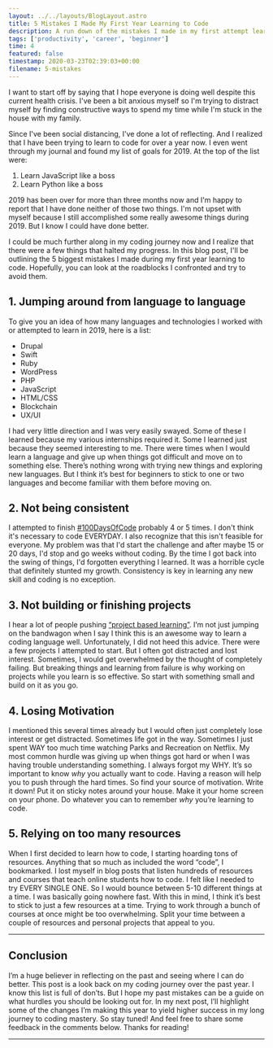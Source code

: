 ```yaml
---
layout: ../../layouts/BlogLayout.astro
title: 5 Mistakes I Made My First Year Learning to Code
description: A run down of the mistakes I made in my first attempt learning to code.
tags: ['productivity', 'career', 'beginner']
time: 4
featured: false
timestamp: 2020-03-23T02:39:03+00:00
filename: 5-mistakes
---
```


I want to start off by saying that I hope everyone is doing well despite this current health crisis. I've been a bit anxious myself  so I'm trying to  distract myself by finding constructive ways to spend my time while I'm stuck in the house with my family.

Since I've been social distancing, I've done a lot of reflecting. And I realized that I have been trying to learn to code for over a year now. I even went through my journal and found my list of goals for 2019. At the top of the list were:

1. Learn JavaScript like a boss
2. Learn Python like a boss

2019 has been over for more than three months now and I'm happy to report that I have done neither of those two things. I'm not upset with myself because I still accomplished some really awesome things during 2019. But I know I could have done better. 

I could be much further along in my coding journey now and I realize that there were a few things that halted my progress. In this blog post, I'll be outlining the 5 biggest mistakes I made during my first year learning to code. Hopefully, you can look at the roadblocks I confronted and try to avoid them. 

## **1. Jumping around from language to language**
To give you an idea of how many languages and technologies I worked with or attempted to learn in 2019, here is a list:
- Drupal
- Swift
- Ruby
- WordPress
- PHP
- JavaScript 
- HTML/CSS
- Blockchain 
- UX/UI

I had very little direction and I was very easily swayed. Some of these I learned because my various internships required it. Some I learned just because they seemed interesting to me. There were times when I would learn a language and give up when things got difficult and move on to something else. There’s nothing wrong with trying new things and exploring new languages. But I think it’s best for beginners to stick to one or two languages and become familiar with them before moving on. 

## **2. Not being consistent**
I attempted to finish [#100DaysOfCode]( https://www.100daysofcode.com/) probably 4 or 5 times. I don't think it's necessary to code EVERYDAY. I also recognize that this isn't feasible for everyone. My problem was that I'd start the challenge and after maybe 15 or 20 days, I'd stop and go weeks without coding. By the time I got back into the swing of things, I'd forgotten everything I learned. It was a horrible cycle that definitely stunted my growth. Consistency is key in learning any new skill and coding is no exception.

## **3. Not building or finishing projects**
I hear a lot of people pushing [“project based learning”](https://www.definedstem.com/blog/what-is-project-based-learning/). I’m not just jumping on the bandwagon when I say I think this is an awesome way to learn a coding language well.  Unfortunately, I did not heed this advice. There were a few projects I attempted to start. But I often got distracted and lost interest. Sometimes, I would get overwhelmed by the thought of completely failing.  But breaking things and learning from failure is why working on projects while you learn is so effective. So start with something small and build on it as you go.  

## **4. Losing Motivation**
I mentioned this several times already but I would often just completely lose interest or get distracted. Sometimes life got in the way. Sometimes I just spent WAY too much time watching Parks and Recreation on Netflix.  My most common hurdle was giving up when things got hard or when I was having trouble understanding something. I always forgot my WHY. It’s so important to know *why* you actually want to code. Having a reason will help you to push through the hard times.  So find your source of motivation. Write it down! Put it on sticky notes around your house. Make it your home screen on your phone.  Do whatever you can to remember *why*  you’re learning to code. 
 
## **5. Relying on too many resources**
When I first decided to learn how to code, I starting hoarding tons of resources. Anything that so much as included the word “code”, I bookmarked. I lost myself in blog posts that listen hundreds of resources and courses that teach online students how to code. I felt like I needed to try EVERY SINGLE ONE. So I would bounce between 5-10 different things at a time. I was basically going nowhere fast. With this in mind, I think it’s best to stick to just a few resources at a time. Trying to work through a bunch of courses at once might be too overwhelming.  Split your time between a couple of resources and personal projects that appeal to you. 

_______________

## **Conclusion** 
I’m a huge believer in reflecting on the past and seeing where I can do better. This post is a look back on my coding journey over the past year.  I know this list is full of don’ts. But I hope my past mistakes can be a guide on what hurdles you should be looking out for. In my next post, I’ll highlight some of the changes I’m making this year to yield higher success in my long journey to coding mastery. So stay tuned! And feel free to share some feedback in the comments below. Thanks for reading!
___
